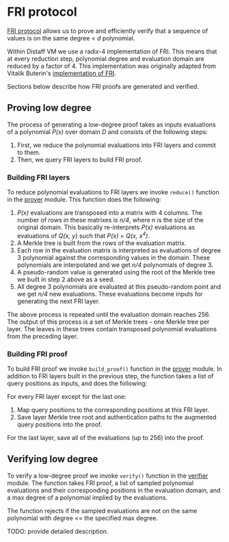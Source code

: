 # FRI protocol
[FRI protocol](https://eccc.weizmann.ac.il/report/2017/134/) allows us to prove and efficiently verify that a sequence of values is on the same degree < *d* polynomial.

Within Distaff VM we use a radix-4 implementation of FRI. This means that at every reduction step, polynomial degree and evaluation domain are reduced by a factor of 4. This implementation was originally adapted from Vitalik Buterin's [implementation of FRI](https://github.com/ethereum/research/tree/master/mimc_stark).

Sections below describe how FRI proofs are generated and verified.

## Proving low degree
The process of generating a low-degree proof takes as inputs evaluations of a polynomial *P(x)* over domain *D* and consists of the following steps:

1. First, we reduce the polynomial evaluations into FRI layers and commit to them.
2. Then, we query FRI layers to build FRI proof.

### Building FRI layers
To reduce polynomial evaluations to FRI layers we invoke `reduce()` function in the [prover](prover.rs) module. This function does the following:

1. *P(x)* evaluations are transposed into a matrix with 4 columns. The number of rows in these matrixes is *n/4*, where *n* is the size of the original domain. This basically re-interprets *P(x)* evaluations as evaluations of *Q(x, y)* such that *P(x) = Q(x, x<sup>4</sup>)*.
2. A Merkle tree is built from the rows of the evaluation matrix.
3. Each row in the evaluation matrix is interpreted as evaluations of degree 3 polynomial against the corresponding values in the domain. These polynomials are interpolated and we get *n/4* polynomials of degree 3.
4. A pseudo-random value is generated using the root of the Merkle tree we built in step 2 above as a seed.
5. All degree 3 polynomials are evaluated at this pseudo-random point and we get *n/4* new evaluations. These evaluations become inputs for generating the next FRI layer.

The above process is repeated until the evaluation domain reaches 256. The output of this process is a set of Merkle trees - one Merkle tree per layer. The leaves in these trees contain transposed polynomial evaluations from the preceding layer.

### Building FRI proof
To build FRI proof we invoke `build_proof()` function in the [prover](prover.rs) module. In addition to FRI layers built in the previous step, the function takes a list of query positions as inputs, and does the following:

For every FRI layer except for the last one:
1. Map query positions to the corresponding positions at this FRI layer.
2. Save layer Merkle tree root and authentication paths to the augmented query positions into the proof.

For the last layer, save all of the evaluations (up to 256) into the proof.

## Verifying low degree
To verify a low-degree proof we invoke `verify()` function in the [verifier](verifier.rs) module. The function takes FRI proof, a list of sampled polynomial evaluations and their corresponding positions in the evaluation domain, and a max degree of a polynomial implied by the evaluations.

The function rejects if the sampled evaluations are not on the same polynomial with degree <= the specified max degree.

TODO: provide detailed description.